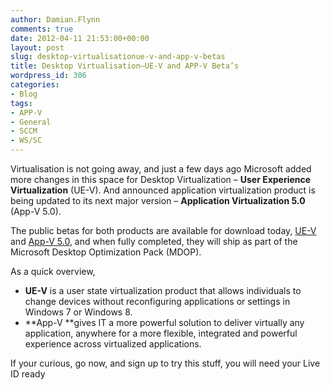 ```yaml
---
author: Damian.Flynn
comments: true
date: 2012-04-11 21:53:00+00:00
layout: post
slug: desktop-virtualisationue-v-and-app-v-betas
title: Desktop Virtualisation–UE-V and APP-V Beta’s
wordpress_id: 306
categories:
- Blog
tags:
- APP-V
- General
- SCCM
- WS/SC
---
```


Virtualisation is not going away, and just a few days ago Microsoft added more changes in this space for Desktop Virtualization – **User Experience Virtualization** (UE-V). And announced application virtualization product is being updated to its next major version – **Application Virtualization 5.0** (App-V 5.0).

The public betas for both products are available for download today, [UE-V](http://www.microsoft.com/getuev) and [App-V 5.0](http://www.microsoft.com/getappv5), and when fully completed, they will ship as part of the Microsoft Desktop Optimization Pack (MDOP).

As a quick overview,

  * **UE-V** is a user state virtualization product that allows individuals to change devices without reconfiguring applications or settings in Windows 7 or Windows 8.  
  * **App-V **gives IT a more powerful solution to deliver virtually any application, anywhere for a more flexible, integrated and powerful experience across virtualized applications. 

If your curious, go now, and sign up to try this stuff, you will need your Live ID ready 
